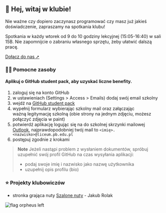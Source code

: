 ## :wave: Hej, witaj w klubie!

Nie ważne czy dopiero zaczynasz programować czy masz już jakieś doświadczenie, zapraszamy na spotkania klubu!

Spotkania w każdy wtorek od 9 do 10 godziny lekcyjnej (15:05-16:40) w sali 15B. 
Nie zapomnijcie o zabraniu własnego sprzętu, żeby ułatwić dalszą pracę.

[Dołącz do nas ➚](https://bit.ly/alopb-hackclub)

### 👩‍💻 Pomocne zasoby

#### Aplikuj o GitHub student pack, aby uzyskać liczne benefity.

1. zaloguj się na konto GitHub
2. w ustawieniach (Settings > Access > Emails) dodaj swój email szkolny
3. wejdź na [GitHub student pack](https://education.github.com/benefits?type=student)
4. wypełnij formularz wybierając szkolny mail oraz załączając ważną legitymację szkolną (obie strony na jednym zdjęciu, możesz połączyć zdjęcia w paint)
5. potwierdź aplikację logując się na do szkolnej skrzynki mailowej [Outlook](https://outlook.office365.com/mail/), najprawdopodobniej twój mail to `<imię>.<nazwisko>@liceum.pb.edu.pl`
6. postępuj zgodnie z krokami

> **Note**
> Jeżeli nastąpi problem z wysłaniem dokumentów, spróbuj uzupełnić swój profil GitHub na czas wysyłania aplikacji:
> - podaj swoje imię i nazwisko jako nazwę użytkownika
> - uzupełnij opis profilu (bio)

### ⭐ Projekty klubowiczów
- stronka grająca nuty [Szalone nuty](https://github.com/ALOPB-Hack-Club/szalone-nuty) - Jakub Rolak

<!--Nie umieszczaj tekstu poniżej flagi-->
![flag orpheus left](https://assets.hackclub.com/flag-orpheus-left.svg)
